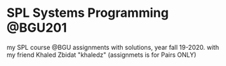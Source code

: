 # SPL Systems Programming @BGU201
my SPL course @BGU  assignments with solutions, year fall 19-2020.
with my friend Khaled Zbidat "khaledz" (assignmets is for Pairs ONLY) 
